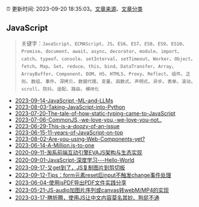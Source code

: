 :alarm_clock: 更新时间: 2023-09-20 18:35:03。[文章来源](/README.md)、[文章分类](/TAGS.md)

## JavaScript


> 关键字：`JavaScript`、`ECMAScript`、`JS`、`ES6`、`ES7`、`ES8`、`ES9`、`ES10`、`Promise`、`document`、`await`、`async`、`decorator`、`module`、`import`、`catch`、`typeof`、`console`、`setInterval`、`setTimeout`、`Worker`、`Object`、`fetch`、`Map`、`Set`、`reduce`、`this`、`bind`、`DataTransfer`、`Array`、`ArrayBuffer`、`Component`、`DOM`、`H5`、`HTML5`、`Proxy`、`Reflect`、`组件`、`正则`、`数组`、`事件`、`深拷贝`、`数据代理`、`变量`、`函数式`、`声明式`、`异步`、`表单`、`滚动`、`scroll`、`防抖`、`适配`、`路由`、`模块化`



- [2023-09-14-JavaScript,-ML-and-LLMs](https://javascriptweekly.com/issues/654) 
- [2023-08-03-Taking-JavaScript-into-Python](https://javascriptweekly.com/issues/650) 
- [2023-07-20-The-tale-of-how-static-typing-came-to-JavaScript](https://javascriptweekly.com/issues/648) 
- [2023-07-06-CommonJS,-we-love-you,-we-love-you-not..](https://javascriptweekly.com/issues/646) 
- [2023-06-29-This-is-a-doozy-of-an-issue](https://javascriptweekly.com/issues/645) 
- [2023-06-15-11-years-of-JavaScript-on-top](https://javascriptweekly.com/issues/643) 
- [2023-08-02-Are-you-using-Web-Components-yet?](https://frontendfoc.us/issues/604) 
- [2023-06-14-A-Million.js-to-one](https://react.statuscode.com/issues/343) 
- [2020-09-11-淘系前端互动引擎EVAJS架构与生态实现](https://fed.taobao.org/blog/taofed/do71ct/pg45el) 
- [2020-09-01-JavaScript-深度学习---Hello-World](https://fed.taobao.org/blog/taofed/do71ct/er55la) 
- [2023-09-17-又get到了，JS复制图片到剪切板](https://www.zhangxinxu.com/wordpress/2023/09/js-copy-image-clipboard/) 
- [2023-09-12-Tips：form元素reset后input不触发change事件处理](https://www.zhangxinxu.com/wordpress/2023/09/form-reset-input-change/) 
- [2023-06-04-使用jsPDF导出PDF文件实践分享](https://www.zhangxinxu.com/wordpress/2023/06/js-canvas-jspdf-export-pdf/) 
- [2023-05-21-JS-audio加图片序列或canvas转webM/MP4的实现](https://www.zhangxinxu.com/wordpress/2023/05/mp4-video-api-webcodecs-webm/) 
- [2023-03-17-瞎折腾，使用JS让中文内容莫名其妙、狗屁不通](https://www.zhangxinxu.com/wordpress/2023/03/js-disorder-chinese/) 
